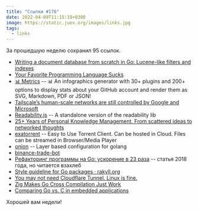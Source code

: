 ```yaml
---
title: "Ссылки #176"
date: 2022-04-09T11:15:19+0300
image: https://static.juev.org/images/links.jpg
tags: 
  - links
---
```


За прошедшую неделю сохранил 95 ссылок.

* [Writing a document database from scratch in Go: Lucene-like filters and indexes](https://notes.eatonphil.com/documentdb.html)
* [Your Favorite Programming Language Sucks](https://new.pythonforengineers.com/blog/favorite-programming-language-sucks/)
* [📊 Metrics](https://github.com/lowlighter/metrics) -- 📊 An infographics generator with 30+ plugins and 200+ options to display stats about your GitHub account and render them as SVG, Markdown, PDF or JSON!
* [Tailscale’s human-scale networks are still controlled by Google and Microsoft](https://iliana.fyi/blog/tailscale-auth-and-threat-modeling/)
* [Readability.js](https://github.com/mozilla/readability) -- A standalone version of the readability lib
* [25+ Years of Personal Knowledge Management. From scattered ideas to networked thoughts](https://dsebastien.net/blog/2022-04-03-25-years-of-personal-knowledge-management)
* [exatorrent](https://github.com/varbhat/exatorrent) -- Easy to Use Torrent Client. Can be hosted in Cloud. Files can be streamed in Browser/Media Player
* [onion](https://github.com/goraz/onion) -- Layer based configuration for golang
* [binance-trade-bot](https://github.com/edeng23/binance-trade-bot)
* [Рефакторинг программы на Go: ускорение в 23 раза](https://habr.com/ru/company/badoo/blog/415919/) -- статья 2018 года, но читается взахлеб
* [Style guideline for Go packages · rakyll.org](https://rakyll.org/style-packages/)
* [You may not need Cloudflare Tunnel. Linux is fine.](https://kiwiziti.com/~matt/wireguard/)
* [Zig Makes Go Cross Compilation Just Work](https://dev.to/kristoff/zig-makes-go-cross-compilation-just-work-29ho)
* [Comparing Go vs. C in embedded applications](https://stackoverflow.blog/2022/04/04/comparing-go-vs-c-in-embedded-applications/)

Хорошей вам недели!
